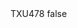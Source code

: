 <?xml version="1.0" encoding="UTF-8"?>
<CustomMetadata xmlns="http://soap.sforce.com/2006/04/metadata">
    <label>TXU478</label>
    <protected>false</protected>
</CustomMetadata>
